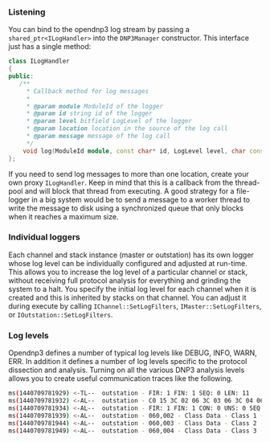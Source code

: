 ### Listening

You can bind to the opendnp3 log stream by passing a `shared_ptr<ILogHandler>` into the  `DNP3Manager` constructor. This interface
just has a single method:

```c++
class ILogHandler
{
public:
   /**
     * Callback method for log messages
     *
     * @param module ModuleId of the logger
     * @param id string id of the logger
     * @param level bitfield LogLevel of the logger
     * @param location location in the source of the log call
     * @param message message of the log call
     */
	void log(ModuleId module, const char* id, LogLevel level, char const* location, char const* message) = 0;
};
```
If you need to send log messages to more than one location, create your own proxy `ILogHandler`. Keep in mind that this is a callback from the
thread-pool and will block that thread from executing. A good strategy for a file-logger in a big system would be to send a message
to a worker thread to write the message to disk using a synchronized queue that only blocks when it reaches a maximum size.

### Individual loggers

Each channel and stack instance (master or outstation) has its own logger whose log level can be individually configured and adjusted at run-time.
This allows you to increase the log level of a particular channel or stack, without receiving full protocol analysis for everything and grinding the
system to a halt. You specify the initial log level for each channel when it is created and this is inherited by stacks on that channel. You can
adjust it during execute by calling `IChannel::SetLogFilters`, `IMaster::SetLogFilters`, or `IOutstation::SetLogFilters`.

### Log levels

Opendnp3 defines a number of typical log levels like DEBUG, INFO, WARN, ERR. In addition it defines a number of log levels specific to the protocol dissection and analysis. Turning
on all the various DNP3 analysis levels allows you to create useful communication traces like the following.

```sh
ms(1440709781929) <-TL--  outstation - FIR: 1 FIN: 1 SEQ: 0 LEN: 11
ms(1440709781932) <-AL--  outstation - C0 15 3C 02 06 3C 03 06 3C 04 06
ms(1440709781934) <-AL--  outstation - FIR: 1 FIN: 1 CON: 0 UNS: 0 SEQ: 0 FUNC: DISABLE_UNSOLICITED
ms(1440709781939) <-AL--  outstation - 060,002 - Class Data - Class 1 - all objects
ms(1440709781944) <-AL--  outstation - 060,003 - Class Data - Class 2 - all objects
ms(1440709781949) <-AL--  outstation - 060,004 - Class Data - Class 3 - all objects
```
